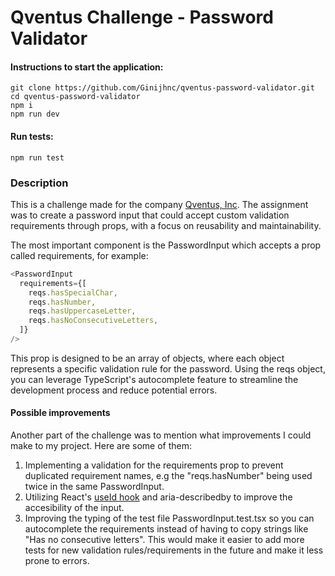 # Qventus Challenge - Password Validator

#### Instructions to start the application:

```
git clone https://github.com/Ginijhnc/qventus-password-validator.git
cd qventus-password-validator
npm i
npm run dev
```

#### Run tests:

```
npm run test
```

### Description

This is a challenge made for the company [Qventus, Inc](https://linkedin.com/company/qventus-inc). The assignment was to create a password input that could accept custom validation requirements through props, with a focus on reusability and maintainability.

The most important component is the PasswordInput which accepts a prop called requirements, for example:

```js
<PasswordInput
  requirements={[
    reqs.hasSpecialChar,
    reqs.hasNumber,
    reqs.hasUppercaseLetter,
    reqs.hasNoConsecutiveLetters,
  ]}
/>
```

This prop is designed to be an array of objects, where each object represents a specific validation rule for the password. Using the reqs object, you can leverage TypeScript's autocomplete feature to streamline the development process and reduce potential errors.

#### Possible improvements

Another part of the challenge was to mention what improvements I could make to my project. Here are some of them:

1. Implementing a validation for the requirements prop to prevent duplicated requirement names, e.g the "reqs.hasNumber" being used twice in the same PasswordInput.
2. Utilizing React's [useId hook](https://react.dev/reference/react/useId) and aria-describedby to improve the accesibility of the input.
3. Improving the typing of the test file PasswordInput.test.tsx so you can autocomplete the requirements instead of having to copy strings like "Has no consecutive letters". This would make it easier to add more tests for new validation rules/requirements in the future and make it less prone to errors.
